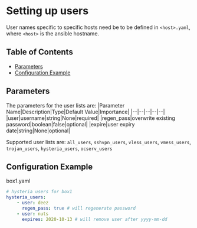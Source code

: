 # Setting up users
User names specific to specific hosts need be to be defined in `<host>.yaml`, where `<host>` is the ansible hostname.
## Table of Contents
- [Parameters](#parameters)
- [Configuration Example](#configuration-example)

## Parameters
The parameters for the user lists are:
|Parameter Name|Description|Type|Default Value|Importance|
|--|--|--|--|--|
|user|username|string|None|required|
|regen_pass|overwrite existing password|boolean|false|optional|
|expire|user expiry date|string|None|optional|

Supported user lists are: `all_users`, `sshvpn_users`, `vless_users`, `vmess_users`, `trojan_users`, `hysteria_users`, `ocserv_users`

## Configuration Example
box1.yaml
```yaml
# hysteria users for box1
hysteria_users:
    - user: deez
      regen_pass: true # will regenerate password
    - user: nuts
      expires: 2020-10-13 # will remove user after yyyy-mm-dd
```
